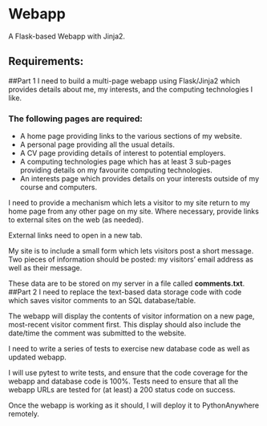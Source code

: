 # Webapp
A Flask-based Webapp with Jinja2.

## Requirements:
##Part 1
I need to build a multi-page webapp using Flask/Jinja2 which provides details about me, my interests, and the computing technologies I like.  
### The following pages are required:
- A home page providing links to the various sections of my website.
- A personal page providing all the usual details.
- A CV page providing details of interest to potential employers.
- A computing technologies page which has at least 3 sub-pages providing details on my favourite computing technologies.
- An interests page which provides details on your interests outside of my course and computers.

I need to provide a mechanism which lets a visitor to my site return to my home page from any other page on my site. Where necessary, provide links to external sites on the web (as needed).  

External links need to open in a new tab.  

My site is to include a small form which lets visitors post a short message. Two pieces of information should be posted: my visitors’ email address as well as their message.  

These data are to be stored on my server in a file called **comments.txt**.
##Part 2
I need to replace the text-based data storage code with code which saves visitor comments to an SQL database/table.

The webapp will display the contents of visitor information on a new page, most-recent visitor comment first.
This display should also include the date/time the comment was submitted to the website.

I need to write a series of tests to exercise new database code as well as updated webapp. 

I will use pytest to write tests, and ensure that the code coverage for the webapp and database code is 100%. 
Tests need to ensure that all the webapp URLs are tested for (at least) a 200 status code on success.

Once the webapp is working as it should, I will deploy it to PythonAnywhere remotely.